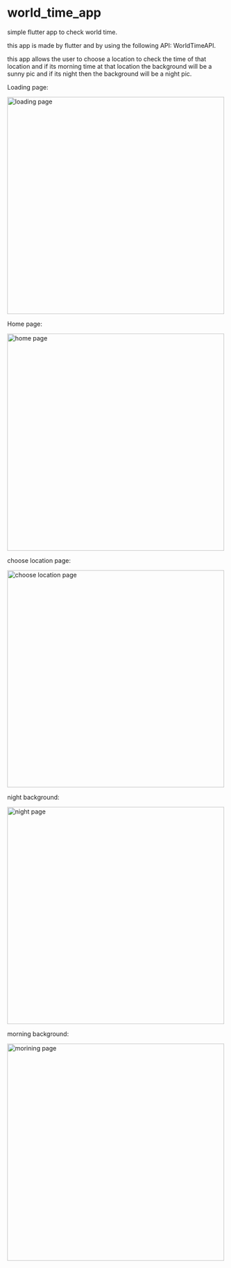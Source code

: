 # world_time_app
simple flutter app to check world time.
<p> this app is made by flutter and by using the following API: WorldTimeAPI. </p>
<p>this app allows the user to choose a location to check the time of that location and if its morning time at that location the background will be a sunny pic and if its night then the background will be a night pic.</p>
<p align="center">
  <p> Loading page: </p>
  <img src="images/reload page.PNG" width="500" title="loading page">
  <p> Home page: </p>
  <img src="images/home page.PNG" width="500" title="home page">
  <p> choose location page: </p>
  <img src="images/choose location page.PNG" width="500" title="choose location page">
  <p> night background:  </p>
  <img src="images/night.PNG" width="500" title="night page">
  <p> morning background:  </p>
  <img src="images/morining.PNG" width="500" title="morining page">
</p>
